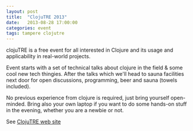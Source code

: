```yaml
---
layout: post
title:  "ClojuTRE 2013"
date:   2013-08-28 17:00:00
categories: event
tags: tampere clojutre
---
```


clojuTRE is a free event for all interested in Clojure and its usage
and applicability in real-world projects.

Event starts with a set of technical talks about clojure in the field &
some cool new tech thingies. After the talks which we'll head to sauna
facilities next door for open discussions, programming, beer and sauna
(towels included).

No previous experience from clojure is required, just bring yourself
open-minded. Bring also your own laptop if you want to do some hands-on
stuff in the evening, whether you are a newbie or not.

See [ClojuTRE web site][clojutre]

[clojutre]: http://clojutre.org/2013/
